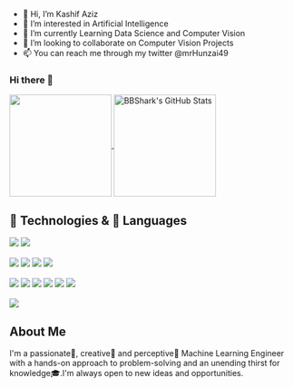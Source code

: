- 👋 Hi, I’m Kashif Aziz
- 👀 I’m interested in Artificial Intelligence
- 🌱 I’m currently Learning Data Science and Computer Vision
- 💞️ I’m looking to collaborate on Computer Vision Projects
- 📫 You can reach me through my twitter @mrHunzai49

<!---
noobmaster-49/noobmaster-49 is a ✨ special ✨ repository because its `README.md` (this file) appears on your GitHub profile.
You can click the Preview link to take a look at your changes.
--->

### Hi there 👋

<p>
  
  <a href="https://github.com/noobmaster-49/" >
    <img align="center" src="https://github-readme-stats.vercel.app/api/top-langs/?layout=compact&username=noobmaster-49&hide=java,html&title_color=ffffff&text_color=c9cacc&icon_color=2bbc8a&bg_color=1d1f21" height="180px"/>
  </a>
  
  <a href="https://github.com/noobmaster-49/noobmaster-49" >
    <img align="center" src="https://github-readme-stats.vercel.app/api?username=noobmaster-49&show_icons=true&line_height=27&count_private=true&title_color=ffffff&text_color=c9cacc&icon_color=2bbc8a&bg_color=1d1f21" alt="BBShark's GitHub Stats" height="180px"/>
  </a>
  
  
  
 </p>

## 🔧 Technologies & 📖 Languages

<div align="left">
  <img src="https://img.shields.io/badge/HTML-E34F26?style=for-the-badge&logo=html5&logoColor=white">
  <img src="https://img.shields.io/badge/CSS3-1572B6?style=for-the-badge&logo=css3&logoColor=white">
  <br/>
  <br/>
  <img src="https://img.shields.io/badge/JavaScript-F7DF1E?style=for-the-badge&logo=javascript&logoColor=black">
  <img src="https://img.shields.io/badge/Python-007ACC?style=for-the-badge&logo=python&logoColor=white">
  <img src="https://img.shields.io/badge/React-20232A?style=for-the-badge&logo=react&logoColor=61DAFB">
  <img src="https://img.shields.io/badge/MATLAB-C21325?style=for-the-badge&logo=MATLAB&logoColor=white">
  <br/>
  <br/>
  <img src="https://img.shields.io/badge/c++-339933?style=for-the-badge&logo=cpp&logoColor=white">
  <img src="https://img.shields.io/badge/Tableau-000000?style=for-the-badge&logo=tableau&logoColor=white">
  <img src="https://img.shields.io/badge/RapidMiner-316192?style=for-the-badge&logo=rapidminer&logoColor=white">
  <img src="https://img.shields.io/badge/TensorFlow-4EA94B?style=for-the-badge&logo=tensorflow&logoColor=white">
  <img src="https://img.shields.io/badge/Keras-2CA5E0?style=for-the-badge&logo=keras&logoColor=white">
  <img src="https://img.shields.io/badge/PyTorch-326ce5.svg?&style=for-the-badge&logo=pytorch&logoColor=white">
  <br/>
  <br/>
  <img src="https://img.shields.io/badge/Git-F05032?style=for-the-badge&logo=git&logoColor=white">
<div/>

## About Me

I'm a passionate🥇, creative🎨 and perceptive🔭 Machine Learning Engineer with a hands-on approach to problem-solving and an unending thirst for knowledge🎓.I'm always open to new ideas and opportunities.
